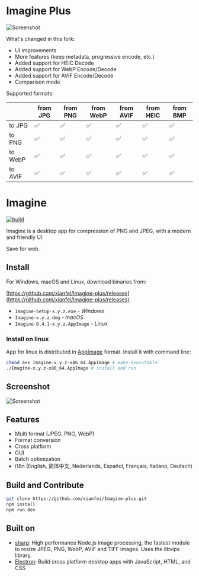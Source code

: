 # Imagine Plus

![Screenshot](https://github.com/user-attachments/assets/a0ad2640-41bc-48e1-8f7e-95c95886c2b7)


What's changed in this fork:

- UI improvements
- More features (keep metadata, progressive encode, etc.)
- Added support for HEIC Decode
- Added support for WebP Encode/Decode
- Added support for AVIF Encode/Decode
- Comparison mode

Supported formats:

|  | from JPG | from PNG | from WebP | from AVIF | from HEIC | from BMP |
| --- | --- | --- | --- | --- | --- | --- |
| to JPG | ✅ | ✅ | ✅ | ✅ | ✅ | ✅ |
| to PNG | ✅ | ✅ | ✅ | ✅ | ✅ | ✅ |
| to WebP | ✅ | ✅ | ✅ | ✅ | ✅ | ✅ |
| to AVIF | ✅ | ✅ | ✅ | ✅ | ✅ | ✅ |

# Imagine

[![build](https://travis-ci.org/xianfei/Imagine-plus.svg?branch=master)](https://travis-ci.org/xianfei/Imagine-plus)

Imagine is a desktop app for compression of PNG and JPEG, with a modern and friendly UI.

Save for web.

## Install

For Windows, macOS and Linux, download binaries from:

[https://github.com/xianfei/Imagine-plus/releases](https://github.com/xianfei/Imagine-plus/releases)

 - `Imagine-Setup-x.y.z.exe`      - *Windows*
 - `Imagine-x.y.z.dmg`            - *macOS*
 - `Imagine-0.4.1-x.y.z.AppImage` - *Linux*

### Install on linux

App for linux is distributed in [AppImage](http://appimage.org/) format.
Install it with command line:

```bash
chmod a+x Imagine-x.y.z-x86_64.AppImage # make executable
./Imagine-x.y.z-x86_64.AppImage # install and run
```

## Screenshot

![Screenshot](./screenshots/shot.jpg)

## Features

 - Multi format (JPEG, PNG, WebP)
 - Format conversion
 - Cross platform
 - GUI
 - Batch optimization
 - i18n (English, 简体中文, Nederlands, Español, Français, Italiano, Deutsch)

## Build and Contribute

```bash
git clone https://github.com/xianfei/Imagine-plus.git
npm install
npm run dev
```

## Built on

 - [sharp](https://github.com/lovell/sharp): High performance Node.js image processing, the fastest module to resize JPEG, PNG, WebP, AVIF and TIFF images. Uses the libvips library.
 - [Electron](https://electron.atom.io/): Build cross platform desktop apps with JavaScript, HTML, and CSS
